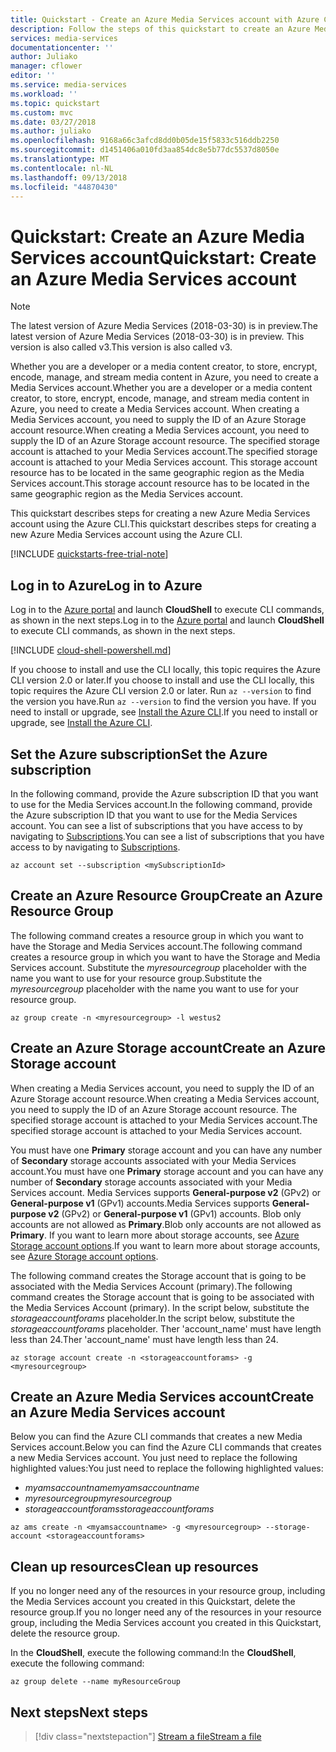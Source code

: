 ```yaml
---
title: Quickstart - Create an Azure Media Services account with Azure CLI| Microsoft Docs
description: Follow the steps of this quickstart to create an Azure Media Services account.
services: media-services
documentationcenter: ''
author: Juliako
manager: cflower
editor: ''
ms.service: media-services
ms.workload: ''
ms.topic: quickstart
ms.custom: mvc
ms.date: 03/27/2018
ms.author: juliako
ms.openlocfilehash: 9168a66c3afcd8dd0b05de15f5833c516ddb2250
ms.sourcegitcommit: d1451406a010fd3aa854dc8e5b77dc5537d8050e
ms.translationtype: MT
ms.contentlocale: nl-NL
ms.lasthandoff: 09/13/2018
ms.locfileid: "44870430"
---
```

# <a name="quickstart-create-an-azure-media-services-account"></a><span data-ttu-id="00cf8-103">Quickstart: Create an Azure Media Services account</span><span class="sxs-lookup"><span data-stu-id="00cf8-103">Quickstart: Create an Azure Media Services account</span></span>

> [!NOTE]
> <span data-ttu-id="00cf8-104">The latest version of Azure Media Services (2018-03-30) is in preview.</span><span class="sxs-lookup"><span data-stu-id="00cf8-104">The latest version of Azure Media Services (2018-03-30) is in preview.</span></span> <span data-ttu-id="00cf8-105">This version is also called v3.</span><span class="sxs-lookup"><span data-stu-id="00cf8-105">This version is also called v3.</span></span> 

<span data-ttu-id="00cf8-106">Whether you are a developer or a media content creator, to store, encrypt, encode, manage, and stream media content in Azure, you need to create a Media Services account.</span><span class="sxs-lookup"><span data-stu-id="00cf8-106">Whether you are a developer or a media content creator, to store, encrypt, encode, manage, and stream media content in Azure, you need to create a Media Services account.</span></span> <span data-ttu-id="00cf8-107">When creating a Media Services account, you need to supply the ID of an Azure Storage account resource.</span><span class="sxs-lookup"><span data-stu-id="00cf8-107">When creating a Media Services account, you need to supply the ID of an Azure Storage account resource.</span></span> <span data-ttu-id="00cf8-108">The specified storage account is attached to your Media Services account.</span><span class="sxs-lookup"><span data-stu-id="00cf8-108">The specified storage account is attached to your Media Services account.</span></span> <span data-ttu-id="00cf8-109">This storage account resource has to be located in the same geographic region as the Media Services account.</span><span class="sxs-lookup"><span data-stu-id="00cf8-109">This storage account resource has to be located in the same geographic region as the Media Services account.</span></span>  

<span data-ttu-id="00cf8-110">This quickstart describes steps for creating a new Azure Media Services account using the Azure CLI.</span><span class="sxs-lookup"><span data-stu-id="00cf8-110">This quickstart describes steps for creating a new Azure Media Services account using the Azure CLI.</span></span>  

[!INCLUDE [quickstarts-free-trial-note](../../../includes/quickstarts-free-trial-note.md)]

## <a name="log-in-to-azure"></a><span data-ttu-id="00cf8-111">Log in to Azure</span><span class="sxs-lookup"><span data-stu-id="00cf8-111">Log in to Azure</span></span>

<span data-ttu-id="00cf8-112">Log in to the [Azure portal](http://portal.azure.com) and launch **CloudShell** to execute CLI commands, as shown in the next steps.</span><span class="sxs-lookup"><span data-stu-id="00cf8-112">Log in to the [Azure portal](http://portal.azure.com) and launch **CloudShell** to execute CLI commands, as shown in the next steps.</span></span>

[!INCLUDE [cloud-shell-powershell.md](../../../includes/cloud-shell-powershell.md)]

<span data-ttu-id="00cf8-113">If you choose to install and use the CLI locally, this topic requires the Azure CLI version 2.0 or later.</span><span class="sxs-lookup"><span data-stu-id="00cf8-113">If you choose to install and use the CLI locally, this topic requires the Azure CLI version 2.0 or later.</span></span> <span data-ttu-id="00cf8-114">Run `az --version` to find the version you have.</span><span class="sxs-lookup"><span data-stu-id="00cf8-114">Run `az --version` to find the version you have.</span></span> <span data-ttu-id="00cf8-115">If you need to install or upgrade, see [Install the Azure CLI]( /cli/azure/install-azure-cli).</span><span class="sxs-lookup"><span data-stu-id="00cf8-115">If you need to install or upgrade, see [Install the Azure CLI]( /cli/azure/install-azure-cli).</span></span> 

## <a name="set-the-azure-subscription"></a><span data-ttu-id="00cf8-116">Set the Azure subscription</span><span class="sxs-lookup"><span data-stu-id="00cf8-116">Set the Azure subscription</span></span>

<span data-ttu-id="00cf8-117">In the following command, provide the Azure subscription ID that you want to use for the Media Services account.</span><span class="sxs-lookup"><span data-stu-id="00cf8-117">In the following command, provide the Azure subscription ID that you want to use for the Media Services account.</span></span> <span data-ttu-id="00cf8-118">You can see a list of subscriptions that you have access to by navigating to [Subscriptions](https://portal.azure.com/#blade/Microsoft_Azure_Billing/SubscriptionsBlade).</span><span class="sxs-lookup"><span data-stu-id="00cf8-118">You can see a list of subscriptions that you have access to by navigating to [Subscriptions](https://portal.azure.com/#blade/Microsoft_Azure_Billing/SubscriptionsBlade).</span></span>

```azurecli-interactive
az account set --subscription <mySubscriptionId>
```

## <a name="create-an-azure-resource-group"></a><span data-ttu-id="00cf8-119">Create an Azure Resource Group</span><span class="sxs-lookup"><span data-stu-id="00cf8-119">Create an Azure Resource Group</span></span>

<span data-ttu-id="00cf8-120">The following command creates a resource group in which you want to have the Storage and Media Services account.</span><span class="sxs-lookup"><span data-stu-id="00cf8-120">The following command creates a resource group in which you want to have the Storage and Media Services account.</span></span> <span data-ttu-id="00cf8-121">Substitute the *myresourcegroup* placeholder with the name you want to use for your resource group.</span><span class="sxs-lookup"><span data-stu-id="00cf8-121">Substitute the *myresourcegroup* placeholder with the name you want to use for your resource group.</span></span>

```azurecli-interactive
az group create -n <myresourcegroup> -l westus2
```

## <a name="create-an-azure-storage-account"></a><span data-ttu-id="00cf8-122">Create an Azure Storage account</span><span class="sxs-lookup"><span data-stu-id="00cf8-122">Create an Azure Storage account</span></span>

<span data-ttu-id="00cf8-123">When creating a Media Services account, you need to supply the ID of an Azure Storage account resource.</span><span class="sxs-lookup"><span data-stu-id="00cf8-123">When creating a Media Services account, you need to supply the ID of an Azure Storage account resource.</span></span> <span data-ttu-id="00cf8-124">The specified storage account is attached to your Media Services account.</span><span class="sxs-lookup"><span data-stu-id="00cf8-124">The specified storage account is attached to your Media Services account.</span></span> 

<span data-ttu-id="00cf8-125">You must have one **Primary** storage account and you can have  any number of **Secondary** storage accounts associated with your Media Services account.</span><span class="sxs-lookup"><span data-stu-id="00cf8-125">You must have one **Primary** storage account and you can have  any number of **Secondary** storage accounts associated with your Media Services account.</span></span> <span data-ttu-id="00cf8-126">Media Services supports **General-purpose v2** (GPv2) or **General-purpose v1** (GPv1) accounts.</span><span class="sxs-lookup"><span data-stu-id="00cf8-126">Media Services supports **General-purpose v2** (GPv2) or **General-purpose v1** (GPv1) accounts.</span></span> <span data-ttu-id="00cf8-127">Blob only accounts are not allowed as **Primary**.</span><span class="sxs-lookup"><span data-stu-id="00cf8-127">Blob only accounts are not allowed as **Primary**.</span></span> <span data-ttu-id="00cf8-128">If you want to learn more about storage accounts, see [Azure Storage account options](../../storage/common/storage-account-options.md).</span><span class="sxs-lookup"><span data-stu-id="00cf8-128">If you want to learn more about storage accounts, see [Azure Storage account options](../../storage/common/storage-account-options.md).</span></span> 

<span data-ttu-id="00cf8-129">The following command creates the Storage account that is going to be associated with the Media Services Account (primary).</span><span class="sxs-lookup"><span data-stu-id="00cf8-129">The following command creates the Storage account that is going to be associated with the Media Services Account (primary).</span></span> <span data-ttu-id="00cf8-130">In the script below, substitute the *storageaccountforams* placeholder.</span><span class="sxs-lookup"><span data-stu-id="00cf8-130">In the script below, substitute the *storageaccountforams* placeholder.</span></span> <span data-ttu-id="00cf8-131">Ther 'account_name' must have length less than 24.</span><span class="sxs-lookup"><span data-stu-id="00cf8-131">Ther 'account_name' must have length less than 24.</span></span>

```azurecli-interactive
az storage account create -n <storageaccountforams> -g <myresourcegroup>
```

## <a name="create-an-azure-media-services-account"></a><span data-ttu-id="00cf8-132">Create an Azure Media Services account</span><span class="sxs-lookup"><span data-stu-id="00cf8-132">Create an Azure Media Services account</span></span>

<span data-ttu-id="00cf8-133">Below you can find the Azure CLI commands that creates a new Media Services account.</span><span class="sxs-lookup"><span data-stu-id="00cf8-133">Below you can find the Azure CLI commands that creates a new Media Services account.</span></span> <span data-ttu-id="00cf8-134">You just need to replace the following highlighted values:</span><span class="sxs-lookup"><span data-stu-id="00cf8-134">You just need to replace the following highlighted values:</span></span>

* <span data-ttu-id="00cf8-135">*myamsaccountname*</span><span class="sxs-lookup"><span data-stu-id="00cf8-135">*myamsaccountname*</span></span>
* <span data-ttu-id="00cf8-136">*myresourcegroup*</span><span class="sxs-lookup"><span data-stu-id="00cf8-136">*myresourcegroup*</span></span>
* <span data-ttu-id="00cf8-137">*storageaccountforams*</span><span class="sxs-lookup"><span data-stu-id="00cf8-137">*storageaccountforams*</span></span>

```azurecli-interactive
az ams create -n <myamsaccountname> -g <myresourcegroup> --storage-account <storageaccountforams>
```

## <a name="clean-up-resources"></a><span data-ttu-id="00cf8-138">Clean up resources</span><span class="sxs-lookup"><span data-stu-id="00cf8-138">Clean up resources</span></span>

<span data-ttu-id="00cf8-139">If you no longer need any of the resources in your resource group, including the Media Services account you created in this Quickstart, delete the resource group.</span><span class="sxs-lookup"><span data-stu-id="00cf8-139">If you no longer need any of the resources in your resource group, including the Media Services account you created in this Quickstart, delete the resource group.</span></span>

<span data-ttu-id="00cf8-140">In the **CloudShell**, execute the following command:</span><span class="sxs-lookup"><span data-stu-id="00cf8-140">In the **CloudShell**, execute the following command:</span></span>

```azurecli-interactive
az group delete --name myResourceGroup
```

## <a name="next-steps"></a><span data-ttu-id="00cf8-141">Next steps</span><span class="sxs-lookup"><span data-stu-id="00cf8-141">Next steps</span></span>

> [!div class="nextstepaction"]
> [<span data-ttu-id="00cf8-142">Stream a file</span><span class="sxs-lookup"><span data-stu-id="00cf8-142">Stream a file</span></span>](stream-files-dotnet-quickstart.md)

